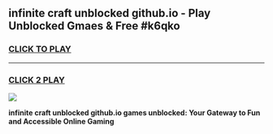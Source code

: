 
## infinite craft unblocked github.io - Play Unblocked Gmaes & Free #k6qko
<h3>
<a href="https://news.freeplayer.one?title=infinite_craft_unblocked_github.io&ref=24F">CLICK TO PLAY</a></h3>
<hr>

<h3>
<a href="https://news.freeplayer.one?title=infinite_craft_unblocked_github.io&ref=24F">CLICK 2 PLAY</a>
  
</h3>

<a href="https://news.freeplayer.one?title=infinite_craft_unblocked_github.io&ref=24F/"><img src="https://clearcache.store/games.png"></a>


**infinite craft unblocked github.io games unblocked: Your Gateway to Fun and Accessible Online Gaming**
